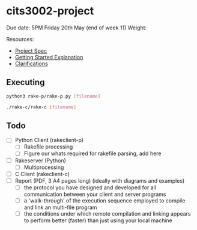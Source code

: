 # cits3002-project

Due date: 5PM Friday 20th May (end of week 11)
Weight: 

Resources:
 + [Project Spec](https://teaching.csse.uwa.edu.au/units/CITS3002/project2022/index.php)
 + [Getting Started Explanation](https://teaching.csse.uwa.edu.au/units/CITS3002/project2022/gettingstarted.php)
 + [Clarifications](https://teaching.csse.uwa.edu.au/units/CITS3002/project2022/clarifications.php)

## Executing

```sh
python3 rake-p/rake-p.py [filename]
```

```sh
./rake-c/rake-c [filename]
```

## Todo

 + [ ] Python Client (rakeclient-p)
   + [ ] Rakefile processing
   + [ ] Figure our whats required for rakefile parsing, add here
 + [ ] Rakeserver (Python)
   + [ ] Multiprocessing
 + [ ] C Client (rakeclient-c)
 + [ ] Report (PDF, 3 A4 pages long) (ideally with diagrams and examples)
   + [ ] the protocol you have designed and developed for all communication between your client and server programs
   + [ ] a 'walk-through' of the execution sequence employed to compile and link an multi-file program
   + [ ] the conditions under which remote compilation and linking appears to perform better (faster) than just using your local machine
